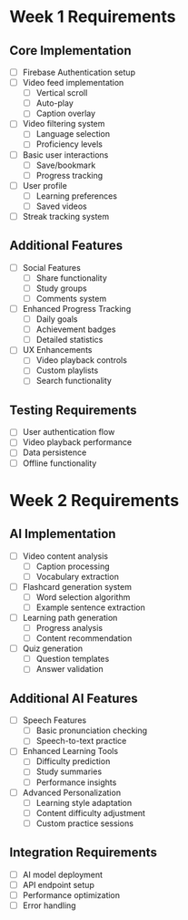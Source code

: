 # Week 1 Requirements

## Core Implementation

- [ ] Firebase Authentication setup
- [ ] Video feed implementation
  - [ ] Vertical scroll
  - [ ] Auto-play
  - [ ] Caption overlay
- [ ] Video filtering system
  - [ ] Language selection
  - [ ] Proficiency levels
- [ ] Basic user interactions
  - [ ] Save/bookmark
  - [ ] Progress tracking
- [ ] User profile
  - [ ] Learning preferences
  - [ ] Saved videos
- [ ] Streak tracking system

## Additional Features

- [ ] Social Features
  - [ ] Share functionality
  - [ ] Study groups
  - [ ] Comments system
- [ ] Enhanced Progress Tracking
  - [ ] Daily goals
  - [ ] Achievement badges
  - [ ] Detailed statistics
- [ ] UX Enhancements
  - [ ] Video playback controls
  - [ ] Custom playlists
  - [ ] Search functionality

## Testing Requirements

- [ ] User authentication flow
- [ ] Video playback performance
- [ ] Data persistence
- [ ] Offline functionality

# Week 2 Requirements

## AI Implementation

- [ ] Video content analysis
  - [ ] Caption processing
  - [ ] Vocabulary extraction
- [ ] Flashcard generation system
  - [ ] Word selection algorithm
  - [ ] Example sentence extraction
- [ ] Learning path generation
  - [ ] Progress analysis
  - [ ] Content recommendation
- [ ] Quiz generation
  - [ ] Question templates
  - [ ] Answer validation

## Additional AI Features

- [ ] Speech Features
  - [ ] Basic pronunciation checking
  - [ ] Speech-to-text practice
- [ ] Enhanced Learning Tools
  - [ ] Difficulty prediction
  - [ ] Study summaries
  - [ ] Performance insights
- [ ] Advanced Personalization
  - [ ] Learning style adaptation
  - [ ] Content difficulty adjustment
  - [ ] Custom practice sessions

## Integration Requirements

- [ ] AI model deployment
- [ ] API endpoint setup
- [ ] Performance optimization
- [ ] Error handling
